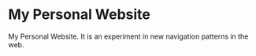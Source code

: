 # My Personal Website

My Personal Website. It is an experiment in new navigation patterns in the web.